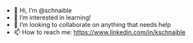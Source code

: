- 👋 Hi, I’m @schnaible
- 👀 I’m interested in learning!
- 💞️ I’m looking to collaborate on anything that needs help
- 📫 How to reach me: https://www.linkedin.com/in/kschnaible

<!---
schnaible/schnaible is a ✨ special ✨ repository because its `README.md` (this file) appears on your GitHub profile.
You can click the Preview link to take a look at your changes.
--->
